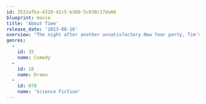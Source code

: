 ```yaml
---
id: 3532afba-4320-42c5-b360-5c038c17da06
blueprint: movie
title: 'About Time'
release_date: '2013-08-16'
overview: "The night after another unsatisfactory New Year party, Tim's father tells his son that the men in his family have always had the ability to travel through time. Tim can't change history, but he can change what happens and has happened in his own life – so he decides to make his world a better place... by getting a girlfriend. Sadly, that turns out not to be as easy as he thinks."
genres:
  -
    id: 35
    name: Comedy
  -
    id: 18
    name: Drama
  -
    id: 878
    name: 'Science Fiction'
---
```

